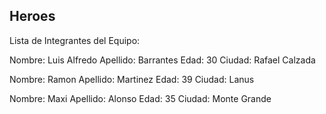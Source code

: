 ## Heroes

Lista de Integrantes del Equipo:

Nombre: Luis Alfredo
Apellido: Barrantes
Edad: 30
Ciudad: Rafael Calzada

Nombre: Ramon
Apellido: Martinez
Edad: 39
Ciudad: Lanus 

Nombre: Maxi
Apellido: Alonso
Edad: 35
Ciudad: Monte Grande 